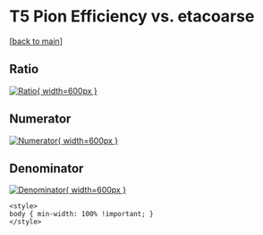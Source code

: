 # T5 Pion Efficiency vs. etacoarse

[[back to main](./)]



## Ratio

[![Ratio](../mtv/var/T5_211_eff_etacoarse.png){ width=600px }](../mtv/var/T5_211_eff_etacoarse.pdf)

## Numerator

[![Numerator](../mtv/num/T5_211_eff_etacoarse_num.png){ width=600px }](../mtv/num/T5_211_eff_etacoarse_num.pdf)

## Denominator

[![Denominator](../mtv/den/T5_211_eff_etacoarse_den.png){ width=600px }](../mtv/den/T5_211_eff_etacoarse_den.pdf)


``` {=html}
<style>
body { min-width: 100% !important; }
</style>
```
